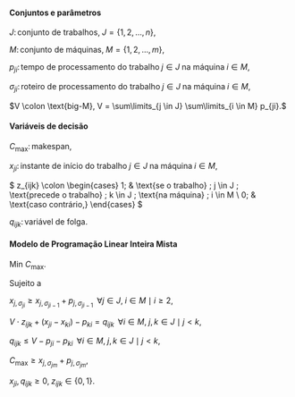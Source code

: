 #### Conjuntos e parâmetros

$J \colon \text{conjunto de trabalhos,} \; J = \{1,2,\ldots,n\},$

$M \colon \text{conjunto de máquinas,} \; M = \{1,2,\ldots,m\},$

$p_{ji} \colon \text{tempo de processamento do trabalho} \; j \in J \; \text{na máquina} \; i \in M,$

$\sigma_{ji} \colon \text{roteiro de processamento do trabalho} \; j \in J \; \text{na máquina} \; i \in M,$

$V \colon \text{big-M}, V = \sum\limits_{j \in J} \sum\limits_{i \in M} p_{ji}.$

#### Variáveis de decisão

$C_{\text{max}} \colon \text{makespan},$

$x_{ji} \colon \text{instante de início do trabalho} \; j \in J \; \text{na máquina} \; i \in M,$

$
    z_{ijk} \colon
    \begin{cases}
    1; & \text{se o trabalho} \; j \in J \; \text{precede o trabalho} \; k \in J \; \text{na máquina} \; i \in M \\
    0; & \text{caso contrário,}
    \end{cases}
$

$q_{ijk} \colon \text{variável de folga}.$

#### Modelo de Programação Linear Inteira Mista

$\text{Min } C_{\text{max}}.$

Sujeito a

$x_{j,\sigma_{ji}} \geq x_{j,\sigma_{ji-1}} + p_{j,\sigma_{ji-1}} \; \; \forall j \in J, \; i \in M \mid i \geq 2,$

$V \cdot z_{ijk} + (x_{ji} - x_{ki}) - p_{ki} = q_{ijk} \;\; \forall i \in M, \; j,k \in J \mid j \lt k,$

$q_{ijk} \leq V - p_{ji} - p_{ki} \;\; \forall i \in M, \; j,k \in J \mid j \lt k,$

$C_{\text{max}} \geq x_{j,\sigma_{jm}} + p_{j,\sigma_{jm}},$

$x_{ji}, q_{ijk} \geq 0, \; z_{ijk} \in \{0,1\}.$
